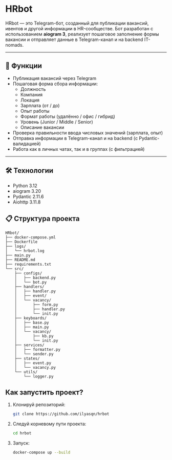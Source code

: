 # HRbot

HRbot — это Telegram-бот, созданный для публикации вакансий, ивентов и другой информации в HR-сообществе. Бот разработан с использованием **aiogram 3**, реализует пошаговое заполнение формы вакансии и отправляет данные в Telegram-канал и на backend IT-nomads.

---

## 🚀 Функции

- Публикация вакансий через Telegram
- Пошаговая форма сбора информации:
  - Должность
  - Компания
  - Локация
  - Зарплата (от / до)
  - Опыт работы
  - Формат работы (удалённо / офис / гибрид)
  - Уровень (Junior / Middle / Senior)
  - Описание вакансии
- Проверка правильности ввода числовых значений (зарплата, опыт)
- Отправка информации в Telegram-канал и на backend (с Pydantic-валидацией)
- Работа как в личных чатах, так и в группах (с фильтрацией)

---

## 🛠 Технологии

- Python 3.12
- aiogram 3.20
- Pydantic 2.11.6
- Aiohttp 3.11.8

## 📋 Структура проекта
```angular2html
HRbot/
├── docker-compose.yml
├── Dockerfile
├── logs/
│   └── hrbot.log
├── main.py
├── README.md
├── requirements.txt
└── src/
    ├── configs/
    │   ├── backend.py
    │   └── bot.py
    ├── handlers/
    │   ├── handler.py
    │   ├── event/
    │   └── vacancy/
    │       ├── form.py
    │       ├── handler.py
    │       └── init.py
    ├── keyboards/
    │   ├── base.py
    │   ├── main.py
    │   └── vacancy/
    │       ├── kb.py
    │       └── init.py
    ├── services/
    │   ├── formatter.py
    │   └── sender.py
    ├── states/
    │   ├── event.py
    │   └── vacancy.py
    └── utils/
        └── logger.py
```

## Как запустить проект?

1. Клонируй репозиторий:
   ```bash
   git clone https://github.com/ilyasqn/hrbot
2. Следуй корневому пути проекта:
   ```bash
   cd hrbot
3. Запуск:
   ```bash
   docker-compose up --build
